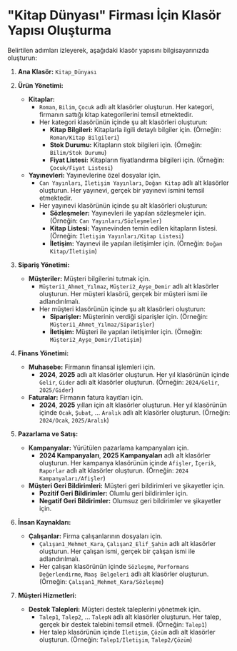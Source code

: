 # "Kitap Dünyası" Firması İçin Klasör Yapısı Oluşturma

Belirtilen adımları izleyerek, aşağıdaki klasör yapısını bilgisayarınızda oluşturun:

1. **Ana Klasör:** `Kitap_Dünyası`

2. **Ürün Yönetimi:**
   - **Kitaplar:**
     - `Roman`, `Bilim`, `Çocuk` adlı alt klasörler oluşturun. Her kategori, firmanın sattığı kitap kategorilerini temsil etmektedir.
     - Her kategori klasörünün içinde şu alt klasörleri oluşturun:
       - **Kitap Bilgileri:** Kitaplarla ilgili detaylı bilgiler için. (Örneğin: `Roman/Kitap Bilgileri`)
       - **Stok Durumu:** Kitapların stok bilgileri için. (Örneğin: `Bilim/Stok Durumu`)
       - **Fiyat Listesi:** Kitapların fiyatlandırma bilgileri için. (Örneğin: `Çocuk/Fiyat Listesi`)
   - **Yayınevleri:** Yayınevlerine özel dosyalar için.
     - `Can Yayınları`, `İletişim Yayınları`, `Doğan Kitap` adlı alt klasörler oluşturun. Her yayınevi, gerçek bir yayınevi ismini temsil etmektedir.
     - Her yayınevi klasörünün içinde şu alt klasörleri oluşturun:
       - **Sözleşmeler:** Yayınevleri ile yapılan sözleşmeler için. (Örneğin: `Can Yayınları/Sözleşmeler`)
       - **Kitap Listesi:** Yayınevinden temin edilen kitapların listesi. (Örneğin: `İletişim Yayınları/Kitap Listesi`)
       - **İletişim:** Yayınevi ile yapılan iletişimler için. (Örneğin: `Doğan Kitap/İletişim`)

3. **Sipariş Yönetimi:**
   - **Müşteriler:** Müşteri bilgilerini tutmak için.
     - `Müşteri1_Ahmet_Yılmaz`, `Müşteri2_Ayşe_Demir` adlı alt klasörler oluşturun. Her müşteri klasörü, gerçek bir müşteri ismi ile adlandırılmalı.
     - Her müşteri klasörünün içinde şu alt klasörleri oluşturun:
       - **Siparişler:** Müşterinin verdiği siparişler için. (Örneğin: `Müşteri1_Ahmet_Yılmaz/Siparişler`)
       - **İletişim:** Müşteri ile yapılan iletişimler için. (Örneğin: `Müşteri2_Ayşe_Demir/İletişim`)

4. **Finans Yönetimi:**
   - **Muhasebe:** Firmanın finansal işlemleri için.
     - **2024**, **2025** adlı alt klasörler oluşturun. Her yıl klasörünün içinde `Gelir`, `Gider` adlı alt klasörler oluşturun. (Örneğin: `2024/Gelir`, `2025/Gider`)
   - **Faturalar:** Firmanın fatura kayıtları için.
     - **2024**, **2025** yılları için alt klasörler oluşturun. Her yıl klasörünün içinde `Ocak`, `Şubat`, … `Aralık` adlı alt klasörler oluşturun. (Örneğin: `2024/Ocak`, `2025/Aralık`)

5. **Pazarlama ve Satış:**
   - **Kampanyalar:** Yürütülen pazarlama kampanyaları için.
     - **2024 Kampanyaları**, **2025 Kampanyaları** adlı alt klasörler oluşturun. Her kampanya klasörünün içinde `Afişler`, `İçerik`, `Raporlar` adlı alt klasörler oluşturun. (Örneğin: `2024 Kampanyaları/Afişler`)
   - **Müşteri Geri Bildirimleri:** Müşteri geri bildirimleri ve şikayetler için.
     - **Pozitif Geri Bildirimler:** Olumlu geri bildirimler için.
     - **Negatif Geri Bildirimler:** Olumsuz geri bildirimler ve şikayetler için.

6. **İnsan Kaynakları:**
   - **Çalışanlar:** Firma çalışanlarının dosyaları için.
     - `Çalışan1_Mehmet_Kara`, `Çalışan2_Elif_Şahin` adlı alt klasörler oluşturun. Her çalışan ismi, gerçek bir çalışan ismi ile adlandırılmalı.
     - Her çalışan klasörünün içinde `Sözleşme`, `Performans Değerlendirme`, `Maaş Belgeleri` adlı alt klasörler oluşturun. (Örneğin: `Çalışan1_Mehmet_Kara/Sözleşme`)

7. **Müşteri Hizmetleri:**
   - **Destek Talepleri:** Müşteri destek taleplerini yönetmek için.
     - `Talep1`, `Talep2`, … `TalepN` adlı alt klasörler oluşturun. Her talep, gerçek bir destek talebini temsil etmeli. (Örneğin: `Talep1`)
     - Her talep klasörünün içinde `İletişim`, `Çözüm` adlı alt klasörler oluşturun. (Örneğin: `Talep1/İletişim`, `Talep2/Çözüm`)